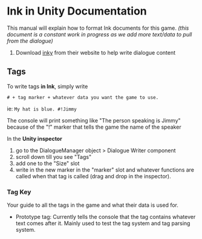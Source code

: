 # Ink in Unity Documentation
This manual will explain how to format Ink documents for this game. 
_(this document is a constant work in progress as we add more text/data to pull from the dialogue)_

1. Download [inky](https://www.inklestudios.com/ink/) from their website to help write dialogue content

## Tags
To write tags **in Ink**, simply write 

`# + tag marker + whatever data you want the game to use.`

ie: `My hat is blue. #!Jimmy`

The console will print something like "The person speaking is Jimmy" because of the "!" marker that tells the game the name of the speaker

In the **Unity inspector** 
1. go to the DialogueManager object > Dialogue Writer component
2. scroll down till you see "Tags"
3. add one to the "Size" slot
4. write in the new marker in the "marker" slot and whatever functions are called when that tag is called (drag and drop in the inspector).

### Tag Key
  
  Your guide to all the tags in the game and what their data is used for.
  
  *  Prototype tag: Currently tells the console that the tag contains whatever text comes after it. Mainly used to test the tag system and tag parsing system.  
  
